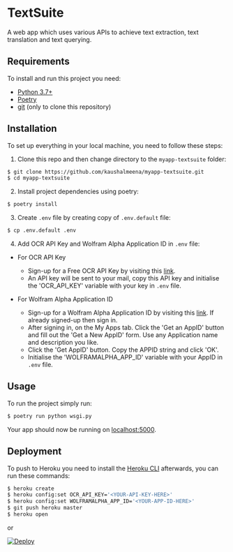 # TextSuite

A web app which uses various APIs to achieve text extraction, text translation and text querying.

## Requirements

To install and run this project you need:

- [Python 3.7+](https://www.python.org/downloads/ "Python 3.7+")
- [Poetry](https://python-poetry.org/ "Poetry")
- [git](https://git-scm.com/downloads "git") (only to clone this repository)

## Installation

To set up everything in your local machine, you need to follow these steps:

1. Clone this repo and then change directory to the `myapp-textsuite` folder:

```bash
$ git clone https://github.com/kaushalmeena/myapp-textsuite.git
$ cd myapp-textsuite
```

2. Install project dependencies using poetry:

```bash
$ poetry install
```

3. Create `.env` file by creating copy of `.env.default` file:

```bash
$ cp .env.default .env
```

4. Add OCR API Key and Wolfram Alpha Application ID in `.env` file:

- For OCR API Key

  - Sign-up for a Free OCR API Key by visiting this [link](http://eepurl.com/bOLOcf).
  - An API key will be sent to your mail, copy this API key and initialise the 'OCR_API_KEY' variable with your key in `.env` file.

- For Wolfram Alpha Application ID

  - Sign-up for a Wolfram Alpha Application ID by visiting this [link](https://developer.wolframalpha.com/portal/signup.html). If already signed-up then sign in.
  - After signing in, on the My Apps tab. Click the 'Get an AppID' button and fill out the 'Get a New AppID' form. Use any Application name and description you like.
  - Click the 'Get AppID' button. Copy the APPID string and click 'OK'.
  - Initialise the 'WOLFRAMALPHA_APP_ID' variable with your AppID in `.env` file.

## Usage

To run the project simply run:

```bash
$ poetry run python wsgi.py
```

Your app should now be running on [localhost:5000](http://localhost:5000/).

## Deployment

To push to Heroku you need to install the [Heroku CLI](https://devcenter.heroku.com/articles/heroku-cli) afterwards, you can run these commands:

```bash
$ heroku create
$ heroku config:set OCR_API_KEY='<YOUR-API-KEY-HERE>'
$ heroku config:set WOLFRAMALPHA_APP_ID='<YOUR-APP-ID-HERE>'
$ git push heroku master
$ heroku open
```

or

[![Deploy](https://www.herokucdn.com/deploy/button.svg)](https://heroku.com/deploy)

